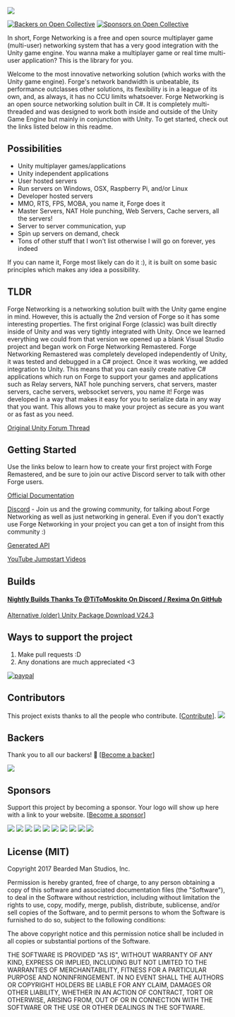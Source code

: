 
![](http://i.imgur.com/ezLjujn.png)



[![Backers on Open Collective](https://opencollective.com/forgenetworking/backers/badge.svg)](#backers)
 [![Sponsors on Open Collective](https://opencollective.com/forgenetworking/sponsors/badge.svg)](#sponsors) 

In short, Forge Networking is a free and open source multiplayer game (multi-user) networking system that has a very good integration with the Unity game engine. You wanna make a multiplayer game or real time multi-user application? This is the library for you.

Welcome to the most innovative networking solution (which works with the Unity game engine). Forge's network bandwidth is unbeatable, its performance outclasses other solutions, its flexibility is in a league of its own, and, as always, it has no CCU limits whatsoever. Forge Networking is an open source networking solution built in C#. It is completely multi-threaded and was designed to work both inside and outside of the Unity Game Engine but mainly in conjunction with Unity. To get started, check out the links listed below in this readme.

## Possibilities
- Unity multiplayer games/applications
- Unity independent applications
- User hosted servers
- Run servers on Windows, OSX, Raspberry Pi, and/or Linux
- Developer hosted servers
- MMO, RTS, FPS, MOBA, you name it, Forge does it
- Master Servers, NAT Hole punching, Web Servers, Cache servers, all the servers!
- Server to server communication, yup
- Spin up servers on demand, check
- Tons of other stuff that I won't list otherwise I will go on forever, yes indeed

If you can name it, Forge most likely can do it :), it is built on some basic principles which makes any idea a possibility.

## TLDR
Forge Networking is a networking solution built with the Unity game engine in mind. However, this is actually the 2nd version of Forge so it has some interesting properties. The first original Forge (classic) was built directly inside of Unity and was very tightly integrated with Unity. Once we learned everything we could from that version we opened up a blank Visual Studio project and began work on Forge Networking Remastered. Forge Networking Remastered was completely developed independently of Unity, it was tested and debugged in a C# project. Once it was working, we added integration to Unity. This means that you can easily create native C# applications which run on Forge to support your games and applications such as Relay servers, NAT hole punching servers, chat servers, master servers, cache servers, websocket servers, you name it! Forge was developed in a way that makes it easy for you to serialize data in any way that you want. This allows you to make your project as secure as you want or as fast as you need.

[Original Unity Forum Thread](https://forum.unity3d.com/threads/no-ccu-limit-forge-networking-superpowered-fully-cross-platform.286900/)

## Getting Started
Use the links below to learn how to create your first project with Forge Remastered, and be sure to join our active Discord server to talk with other Forge users.

[Official Documentation](https://github.com/BeardedManStudios/ForgeNetworkingRemastered/wiki)

[Discord](https://discord.gg/yzZwEYm) - Join us and the growing community, for talking about Forge Networking as well as just networking in general. Even if you don't exactly use Forge Networking in your project you can get a ton of insight from this community :)

[Generated API](https://forgepowered.com/ForgeNetworkingRemasteredAPI/html/index.html)

[YouTube Jumpstart Videos](https://www.youtube.com/playlist?list=PLm1w78-UUlMIi5Vfwy6ckJQIQMHMT-QS5)


## Builds
#### [Nightly Builds Thanks To @TiToMoskito On Discord / Rexima On GitHub](http://www.titomoskito.com/forgenetworking/)
[Alternative (older) Unity Package Download V24.3](https://e71dac46a75cac973b88-8a2ab8f09d41afeb61265f61aa50339b.ssl.cf1.rackcdn.com/Forge-Networking-Remastered-%2024.%203.unitypackage)

## Ways to support the project
1) Make pull requests :D
2) Any donations are much appreciated <3

[![paypal](https://www.paypalobjects.com/en_US/i/btn/btn_donateCC_LG.gif)](https://www.paypal.com/cgi-bin/webscr?cmd=_s-xclick&hosted_button_id=4CXPTUZR3KBLU)

## Contributors

This project exists thanks to all the people who contribute. [[Contribute](CONTRIBUTING.md)].
<a href="https://github.com/undefined/undefinedgraphs/contributors"><img src="https://opencollective.com/forgenetworking/contributors.svg?width=890&button=false" /></a>


## Backers

Thank you to all our backers! 🙏 [[Become a backer](https://opencollective.com/forgenetworking#backer)]

<a href="https://opencollective.com/forgenetworking#backers" target="_blank"><img src="https://opencollective.com/forgenetworking/backers.svg?width=890"></a>


## Sponsors

Support this project by becoming a sponsor. Your logo will show up here with a link to your website. [[Become a sponsor](https://opencollective.com/forgenetworking#sponsor)]

<a href="https://opencollective.com/forgenetworking/sponsor/0/website" target="_blank"><img src="https://opencollective.com/forgenetworking/sponsor/0/avatar.svg"></a>
<a href="https://opencollective.com/forgenetworking/sponsor/1/website" target="_blank"><img src="https://opencollective.com/forgenetworking/sponsor/1/avatar.svg"></a>
<a href="https://opencollective.com/forgenetworking/sponsor/2/website" target="_blank"><img src="https://opencollective.com/forgenetworking/sponsor/2/avatar.svg"></a>
<a href="https://opencollective.com/forgenetworking/sponsor/3/website" target="_blank"><img src="https://opencollective.com/forgenetworking/sponsor/3/avatar.svg"></a>
<a href="https://opencollective.com/forgenetworking/sponsor/4/website" target="_blank"><img src="https://opencollective.com/forgenetworking/sponsor/4/avatar.svg"></a>
<a href="https://opencollective.com/forgenetworking/sponsor/5/website" target="_blank"><img src="https://opencollective.com/forgenetworking/sponsor/5/avatar.svg"></a>
<a href="https://opencollective.com/forgenetworking/sponsor/6/website" target="_blank"><img src="https://opencollective.com/forgenetworking/sponsor/6/avatar.svg"></a>
<a href="https://opencollective.com/forgenetworking/sponsor/7/website" target="_blank"><img src="https://opencollective.com/forgenetworking/sponsor/7/avatar.svg"></a>
<a href="https://opencollective.com/forgenetworking/sponsor/8/website" target="_blank"><img src="https://opencollective.com/forgenetworking/sponsor/8/avatar.svg"></a>
<a href="https://opencollective.com/forgenetworking/sponsor/9/website" target="_blank"><img src="https://opencollective.com/forgenetworking/sponsor/9/avatar.svg"></a>



## License (MIT)
Copyright 2017 Bearded Man Studios, Inc.

Permission is hereby granted, free of charge, to any person obtaining a copy of this software and associated documentation files (the "Software"), to deal in the Software without restriction, including without limitation the rights to use, copy, modify, merge, publish, distribute, sublicense, and/or sell copies of the Software, and to permit persons to whom the Software is furnished to do so, subject to the following conditions:

The above copyright notice and this permission notice shall be included in all copies or substantial portions of the Software.

THE SOFTWARE IS PROVIDED "AS IS", WITHOUT WARRANTY OF ANY KIND, EXPRESS OR IMPLIED, INCLUDING BUT NOT LIMITED TO THE WARRANTIES OF MERCHANTABILITY, FITNESS FOR A PARTICULAR PURPOSE AND NONINFRINGEMENT. IN NO EVENT SHALL THE AUTHORS OR COPYRIGHT HOLDERS BE LIABLE FOR ANY CLAIM, DAMAGES OR OTHER LIABILITY, WHETHER IN AN ACTION OF CONTRACT, TORT OR OTHERWISE, ARISING FROM, OUT OF OR IN CONNECTION WITH THE SOFTWARE OR THE USE OR OTHER DEALINGS IN THE SOFTWARE.
